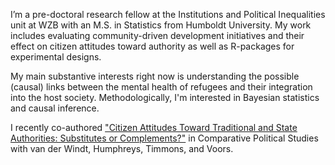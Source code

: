 ﻿---
permalink: /
excerpt: "About me"
author_profile: true
redirect_from: 
  - /about/
  - /about.html
---

I’m a pre-doctoral research fellow at the Institutions and Political Inequalities unit at WZB with an M.S. in Statistics from Humboldt University.  My work includes evaluating community-driven development initiatives and their effect on citizen attitudes toward authority as well as R-packages for experimental designs. 

My main substantive interests right now is understanding the possible (causal) links between the mental health of refugees and their integration into the host society. Methodologically, I'm interested in Bayesian statistics and causal inference.

I recently co-authored ["Citizen Attitudes Toward Traditional and State Authorities: Substitutes or Complements?"](https://doi.org/10.1177/0010414018806529) in Comparative Political Studies with van der Windt, Humphreys, Timmons, and Voors.  
